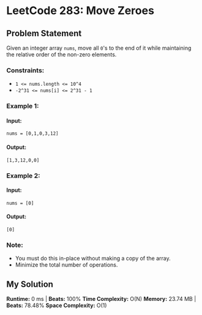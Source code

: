 # LeetCode 283: Move Zeroes

## Problem Statement

Given an integer array `nums`, move all `0`'s to the end of it while maintaining the relative order of the non-zero elements.

### Constraints:
- `1 <= nums.length <= 10^4`
- `-2^31 <= nums[i] <= 2^31 - 1`

### Example 1:
#### Input:
```plaintext
nums = [0,1,0,3,12]
```
#### Output:
```plaintext
[1,3,12,0,0]
```

### Example 2:
#### Input:
```plaintext
nums = [0]
```
#### Output:
```plaintext
[0]
```

### Note:
- You must do this in-place without making a copy of the array.
- Minimize the total number of operations.


## My Solution
**Runtime:** 0 ms | **Beats:** 100%
**Time Complexity:** O(N)
**Memory:** 23.74 MB | **Beats:** 78.48%
**Space Complexity:** O(1)